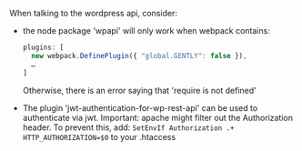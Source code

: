 When talking to the wordpress api, consider:

- the node package 'wpapi' will only work when webpack contains: 
  ```javascript
  plugins: [
    new webpack.DefinePlugin({ "global.GENTLY": false }),
    …
  ]
  ```
  Otherwise, there is an error saying that 'require is not defined'

- The plugin 'jwt-authentication-for-wp-rest-api' can be used to authenticate via jwt.
  Important: apache might filter out the Authorization header. To prevent this, add:
  `SetEnvIf Authorization .+ HTTP_AUTHORIZATION=$0` to your .htaccess
